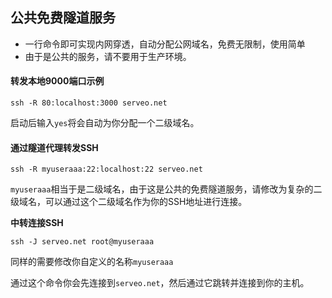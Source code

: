## 公共免费隧道服务

- 一行命令即可实现内网穿透，自动分配公网域名，免费无限制，使用简单
- 由于是公共的服务，请不要用于生产环境。

#### 转发本地9000端口示例
```
ssh -R 80:localhost:3000 serveo.net
```
启动后输入`yes`将会自动为你分配一个二级域名。

#### 通过隧道代理转发SSH
```
ssh -R myuseraaa:22:localhost:22 serveo.net
```
`myuseraaa`相当于是二级域名，由于这是公共的免费隧道服务，请修改为复杂的二级域名，可以通过这个二级域名作为你的SSH地址进行连接。

**中转连接SSH**
```
ssh -J serveo.net root@myuseraaa
```
同样的需要修改你自定义的名称`myuseraaa`

通过这个命令你会先连接到`serveo.net`，然后通过它跳转并连接到你的主机。
